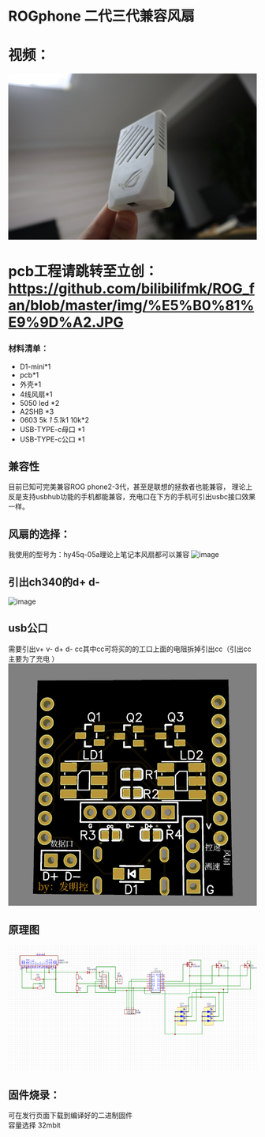 # ROGphone 二代三代兼容风扇 
# 视频：

 ![image](https://github.com/bilibilifmk/ROG_fan/blob/master/img/%E5%B0%81%E9%9D%A2.JPG)  

# pcb工程请跳转至立创：https://github.com/bilibilifmk/ROG_fan/blob/master/img/%E5%B0%81%E9%9D%A2.JPG


### 材料清单：  
* 	D1-mini*1
*  pcb*1
* 外壳*1
* 4线风扇*1
* 5050 led *2
* A2SHB *3
* 0603 5k *1  5.1k*1 10k*2 
* USB-TYPE-c母口 *1
* USB-TYPE-c公口 *1
## 兼容性
   目前已知可完美兼容ROG phone2-3代，甚至是联想的拯救者也能兼容， 理论上反是支持usbhub功能的手机都能兼容，充电口在下方的手机可引出usbc接口效果一样。
## 风扇的选择：
 我使用的型号为：hy45q-05a理论上笔记本风扇都可以兼容
 ![image](https://github.com/bilibilifmk/ROG_fan/blob/master/img/%E9%A3%8E%E6%89%87.jpg)  
## 引出ch340的d+ d-
  ![image](https://github.com/bilibilifmk/ROG_fan/blob/master/img/%E4%B8%BB%E6%9D%BF.jpg)  
## usb公口
 需要引出v+ v- d+ d- cc其中cc可将买的的工口上面的电阻拆掉引出cc（引出cc主要为了充电 ）
 ![image](https://github.com/bilibilifmk/ROG_fan/blob/master/img/pcb.png)  
 
## 原理图
 ![image](https://github.com/bilibilifmk/ROG_fan/blob/master/img/%E5%8E%9F%E7%90%86%E5%9B%BE.png)  

## 固件烧录：
可在发行页面下载到编译好的二进制固件  
容量选择 32mbit  

